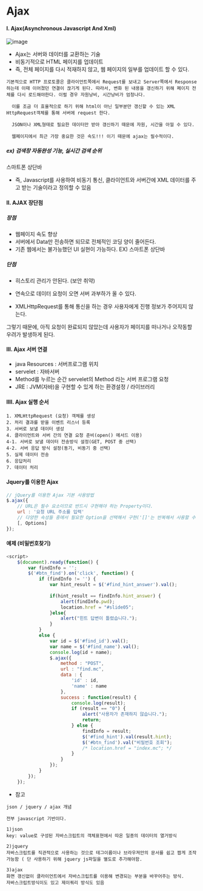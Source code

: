 # Ajax

#### I. Ajax(Asynchronous Javascript And Xml)

![image](https://user-images.githubusercontent.com/49560745/83612230-19e40f80-a5bd-11ea-9805-d018da4a6428.png)

- Ajax는 서버와 데이터를 교환하는 기술
- 비동기적으로 HTML 페이지를 업데이트
- 즉, 전체 페이지를 다시 적재하지 않고, 웹 페이지의 일부를 업데이트 할 수 있다. 

```
기본적으로 HTTP 프로토콜은 클라이언트쪽에서 Request를 보내고 Server쪽에서 Response하는데 이때 이어졌던 연결이 끊기게 된다. 따라서, 변화 된 내용을 갱신하기 위해 페이지 전체를 다시 로드해야한다. 이럴 경우 자원낭비, 시간낭비가 엄청나다.
  
  이를 조금 더 효율적으로 하기 위해 html이 아닌 일부분만 갱신할 수 있는 XML HttpRequest객체를 통해 서버에 request 한다.
  
  JSON이나 XML형태로 필요한 데이터만 받아 갱신하기 때문에 자원, 시간을 아낄 수 있다.
  
  웹페이지에서 최근 가장 중요한 것은 속도!!! 이기 때문에 ajax는 필수적이다.
```

  ##### 	  ex) 검색창 자동완성 기능, 실시간 검색 순위

  스마트폰 상단바

- 즉,  Javascript를 사용하여 비동기 통신, 클라이언트와 서버간에 XML 데이터를 주고 받는 기술이라고 정의할 수 있음



#### II. AJAX 장단점

##### 장점

- 웹페이지 속도 향상
- 서버에서 Data만 전송하면 되므로 전체적인 코딩 양이 줄어든다.
- 기존 웹에서는 불가능했던 UI 실현이 가능하다. EX) 스마트폰 상단바

##### 단점

- 히스토리 관리가 안된다. (보안 취약)

- 연속으로 데이터 요청이 오면 서버 과부하가 올 수 있다.

-  XMLHttpRequest를 통해 통신을 하는 경우 사용자에게 진행 정보가 주어지지 않는다. 

  그렇기 때문에, 아직 요청이 완료되지 않았는데 사용자가 페이지를 떠나거나 오작동할 우려가 발생하게 된다. 
  
  

#### III. Ajax 서버 연결

- java Resources : 서버프로그램 위치
- servelet : 자바서버
- Method를 누르는 순간 servelet의 Method 라는 서버 프로그램 요청
- JRE  : JVM(자바)을 구현할 수 있게 하는 환경설정 / 라이브러리



#### IIII. Ajax 실행 순서

```
1. XMLHttpRequest (요청) 객체를 생성
2. 처리 결과를 받을 이벤트 리스너 등록
3. 서버로 보낼 데이터 생성 
4. 클라이언트와 서버 간의 연결 요청 준비(open() 메서드 이용)
4-1. 서버로 보낼 데이터 전송방식 설정(GET, POST 중 선택)
4-2. 서버 응답 방식 설정(동기, 비동기 중 선택)
5. 실제 데이터 전송
6. 응답처리
7. 데이터 처리
```

#### Jquery를 이용한 Ajax

```javascript
// jQuery를 이용한 Ajax 기본 사용방법
$.ajax({
    // URL은 필수 요소이므로 반드시 구현해야 하는 Property이다.
    url : '요청 URL 주소를 입력'
    // 다양한 속성들 중에서 필요한 Option을 선택해서 구현('[]'는 반복해서 사용할 수 있다는 의미)
    [, Options]
});
```

#### 예제 (비밀번호찾기)

````javascript
<script>
	$(document).ready(function() {
		var findInfo = '';
		$('#btn_find').on('click', function() {
			if (findInfo != '') {
				var hint_result = $('#find_hint_answer').val();
				
				if(hint_result == findInfo.hint_answer) {
					alert(findInfo.pwd);
					location.href = "#slide05";
				}else{
					alert("힌트 답변이 틀렸습니다.");
				}
			}
			else {
				var id = $('#find_id').val();
				var name = $('#find_name').val();
				console.log(id + name);
				$.ajax({
					method : "POST",
					url : "find.mc",
					data : {
						'id' : id,
						'name' : name
					},
					success : function(result) {
						console.log(result);
						if (result == "0") {
							alert("사용자가 존재하지 않습니다.");
							return;
						} else {
							findInfo = result;
							$('#find_hint').val(result.hint);
							$('#btn_find').val("비밀번호 조회");
							/* location.href = "index.mc"; */
						}
					}
				});
			}
		});
	});
````



* 참고

```
json / jquery / ajax 개념

전부 javascript 기반이다.

1)json
key: value로 구성된 자바스크립트의 객체표현에서 따온 일종의 데이터의 열거방식

2)jquery
자바스크립트를 직관적으로 사용하는 것으로 테그이름이나 브라우져안의 문서를 쉽고 짭게 조작가능함 ( 단 사용하기 위해 jquery js파일을 별도로 추가해야함.

3)ajax 
화면 갱신없이 클라이언트에서 자바스크립트를 이용해 변경되는 부분을 바꾸어주는 방식.
자바스크립트방식이도 있고 제이쿼리 방식도 있음
```

